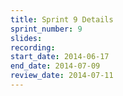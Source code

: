 ```yaml
---
title: Sprint 9 Details
sprint_number: 9
slides: 
recording: 
start_date: 2014-06-17
end_date: 2014-07-09
review_date: 2014-07-11
---
```

